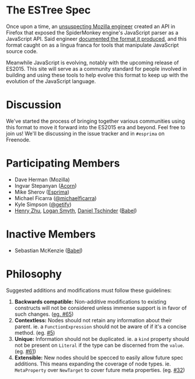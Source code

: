 # The ESTree Spec

Once upon a time, an [unsuspecting Mozilla engineer](http://calculist.org) created an API in Firefox that exposed the SpiderMonkey engine's JavaScript parser as a JavaScript API. Said engineer [documented the format it produced](https://developer.mozilla.org/en-US/docs/Mozilla/Projects/SpiderMonkey/Parser_API), and this format caught on as a lingua franca for tools that manipulate JavaScript source code.

Meanwhile JavaScript is evolving, notably with the upcoming release of ES2015. This site will serve as a community standard for people involved in building and using these tools to help evolve this format to keep up with the evolution of the JavaScript language.

# Discussion

We've started the process of bringing together various communities using this format to move it forward into the ES2015 era and beyond. Feel free to join us! We'll be discussing in the issue tracker and in `#esprima` on Freenode.

# Participating Members

* Dave Herman (Mozilla)
* Ingvar Stepanyan ([Acorn](https://github.com/ternjs/acorn))
* Mike Sherov ([Esprima](https://github.com/jquery/esprima))
* Michael Ficarra ([@michaelficarra](https://github.com/michaelficarra))
* Kyle Simpson ([@getify](https://github.com/getify))
* [Henry Zhu](https://github.com/hzoo), [Logan Smyth](https://github.com/loganfsmyth), [Daniel Tschinder](https://github.com/danez) ([Babel](https://github.com/babel))

# Inactive Members

* Sebastian McKenzie ([Babel](https://github.com/babel/babel))

# Philosophy

Suggested additions and modifications must follow these guidelines:

1. **Backwards compatible:** Non-additive modifications to existing constructs will not be considered unless immense support is in favor of such changes. ([eg. #65](https://github.com/estree/estree/issues/65))
2. **Contextless:** Nodes should not retain any information about their parent. ie. a `FunctionExpression` should not be aware of if it's a concise method. (eg. [#5](https://github.com/estree/estree/issues/5))
3. **Unique:** Information should not be duplicated. ie. a `kind` property should not be present on `Literal` if the type can be discerned from the `value`. (eg. [#61](https://github.com/estree/estree/issues/61))
4. **Extensible:** New nodes should be specced to easily allow future spec additions. This means expanding the coverage of node types. ie. `MetaProperty` over `NewTarget` to cover future meta properties. (eg. [#32](https://github.com/estree/estree/pull/32))
